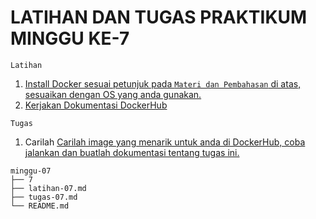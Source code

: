 # LATIHAN DAN TUGAS PRAKTIKUM MINGGU KE-7

```
Latihan
```
1. [Install Docker sesuai petunjuk pada ```Materi dan Pembahasan``` di atas, sesuaikan dengan OS yang anda gunakan. ](latihan-07.md)
2. [Kerjakan Dokumentasi DockerHub](latihan-07.md)
```
Tugas
```
1. Carilah [Carilah image yang menarik untuk anda di DockerHub, coba jalankan dan buatlah dokumentasi tentang tugas ini.](tugas-07.md)

```
minggu-07
├── 7
├── latihan-07.md
├── tugas-07.md
└── README.md
```
